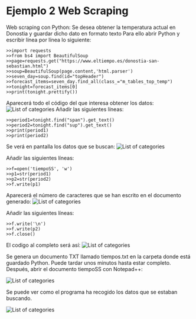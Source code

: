 # Ejemplo 2 Web Scraping
Web scraping con Python: Se desea obtener la temperatura actual en Donostia y guardar dicho dato en formato texto
Para ello abrir Python y escribir línea por línea lo siguiente:

    >>import requests
    >>from bs4 import BeautifulSoup
    >>page=requests.get("https://www.eltiempo.es/donostia-san-sebastian.html")
    >>soup=BeautifulSoup(page.content,'html.parser')
    >>seven_day=soup.find(id="topHeader")
    >>forecast_items=seven_day.find_all(class_="m_tables_top_temp")
    >>tonight=forecast_items[0]
    >>print(tonight.prettify())

Aparecerá todo el código del que interesa obtener los datos:
![List of categories](https://sofiaherrador.github.io/practicaDatos/fotos/fotos/Capture%2037.PNG)
Añadir las siguientes líneas:

    >>period1=tonight.find("span").get_text()
    >>period2=tonight.find("sup").get_text()
    >>print(period1)
    >>print(period2)
  
Se verá en pantalla los datos que se buscan:
![List of categories](https://sofiaherrador.github.io/practicaDatos/fotos/fotos/Capture%2037.PNG)

Añadir las siguientes líneas:

    >>f=open('tiempoSS', 'w')
    >>p1=str(period1)
    >>p2=str(period2)
    >>f.write(p1)

Aparecerá el número de caracteres que se han escrito en el documento generado:
![List of categories](https://sofiaherrador.github.io/practicaDatos/fotos/fotos/Capture%2038.PNG)

Añadir las siguientes líneas:

    >>f.write('\n')
    >>f.write(p2)
    >>f.close()

El codigo al completo será así:
![List of categories](https://sofiaherrador.github.io/practicaDatos/fotos/fotos/Capture%2041.PNG)

Se genera un documento TXT llamado tiempos.txt en la carpeta donde está guardado Python. Puede tardar unos minutos hasta estar completo.
Después, abrir el documento tiempoSS con Notepad++:

![List of categories](https://sofiaherrador.github.io/practicaDatos/fotos/fotos/Capture%2043.PNG)

Se puede ver como el programa ha recogido los datos que se estaban buscando. 

![List of categories](https://sofiaherrador.github.io/practicaDatos/fotos/fotos/Capture%2039.PNG)
